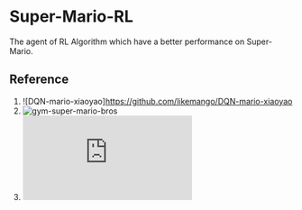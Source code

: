 # Super-Mario-RL
The agent of RL Algorithm which have a better performance on Super-Mario.


## Reference
1. ![DQN-mario-xiaoyao]<https://github.com/likemango/DQN-mario-xiaoyao>
2. ![gym-super-mario-bros](https://github.com/Kautenja/gym-super-mario-bros)
3. ![TRAIN A MARIO-PLAYING RL AGENT](https://pytorch.org/tutorials/intermediate/mario_rl_tutorial.html)
